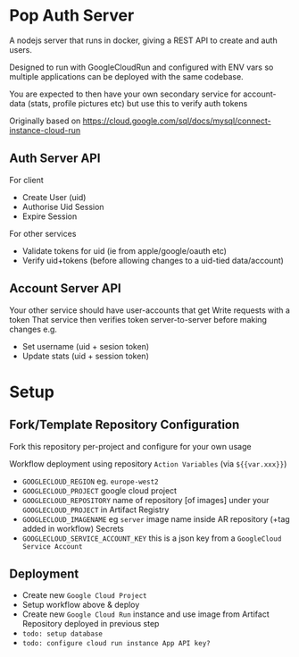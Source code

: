 Pop Auth Server
================
A nodejs server that runs in docker, giving a REST API to create and auth users.

Designed to run with GoogleCloudRun and configured with ENV vars so multiple
applications can be deployed with the same codebase.

You are expected to then have your own secondary service for account-data (stats, profile pictures etc) but use this to verify auth tokens

Originally based on https://cloud.google.com/sql/docs/mysql/connect-instance-cloud-run

Auth Server API
------------
For client
- Create User (uid)
- Authorise Uid Session
- Expire Session 

For other services
- Validate tokens for uid (ie from apple/google/oauth etc)
- Verify uid+tokens (before allowing changes to a uid-tied data/account) 

Account Server API
----------------
Your other service should have user-accounts that get Write requests with a token
That service then verifies token server-to-server before making changes
e.g.
- Set username (uid + sesion token)
- Update stats (uid + session token)



Setup
==================

Fork/Template Repository Configuration
-------------------------
Fork this repository per-project and configure for your own usage

Workflow deployment using repository `Action Variables` (via `${{var.xxx}}`)
- `GOOGLECLOUD_REGION` eg. `europe-west2`
- `GOOGLECLOUD_PROJECT` google cloud project
- `GOOGLECLOUD_REPOSITORY` name of repository [of images] under your `GOOGLECLOUD_PROJECT` in Artifact Registry
- `GOOGLECLOUD_IMAGENAME` eg `server` image name inside AR repository (+tag added in workflow)
Secrets
- `GOOGLECLOUD_SERVICE_ACCOUNT_KEY` this is a json key from a `GoogleCloud Service Account` 

Deployment
---------------------
- Create new `Google Cloud Project`
- Setup workflow above & deploy
- Create new `Google Cloud Run` instance and use image from Artifact Repository deployed in previous step
- `todo: setup database`
- `todo: configure cloud run instance App API key?`
